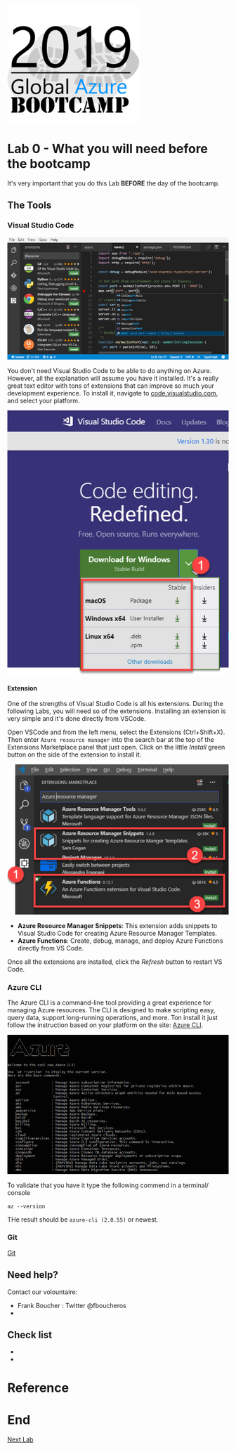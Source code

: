 ![gablogo][gablogo]

# Lab 0 - What you will need before the bootcamp

It's very important that you do this Lab **BEFORE** the day of the bootcamp.

## The Tools

### Visual Studio Code

![code][code]

You don't need Visual Studio Code to be able to do anything on Azure. However, all the explanation will assume you have it installed. It's a really great text editor with tons of extensions that can improve so much your development experience.  To install it, navigate to [code.visualstudio.com](https://code.visualstudio.com/?wt.mc_id=vscom_downloads), and select your platform. 

![code-select][code-select]

#### Extension

One of the strengths of Visual Studio Code is all his extensions.  During the following Labs, you will need so of the extensions. Installing an extension is very simple and it's done directly from VSCode.

Open VSCode and from the left menu, select the Extensions (Ctrl+Shift+X). Then enter `Azure resource manager` into the search bar at the top of the Extensions Marketplace panel that just open. Click on the little *Install* green button on the side of the extension to install it.

![code-extensions][code-extensions]

- **Azure Resource Manager Snippets**: This extension adds snippets to Visual Studio Code for creating Azure Resource Manager Templates. 
- **Azure Functions**: Create, debug, manage, and deploy Azure Functions directly from VS Code.

Once all the extensions are installed, click the *Refresh* button to restart VS Code.


### Azure CLI

The Azure CLI is a command-line tool providing a great experience for managing Azure resources. The CLI is designed to make scripting easy, query data, support long-running operations, and more. Ton install it just follow the instruction based on your platform on the site: [Azure CLI](https://docs.microsoft.com/en-us/cli/azure/install-azure-cli?view=azure-cli-latest).

![azurecli][azurecli]

To validate that you have it type the following commend in a terminal/ console

    az --version

THe result should be `azure-cli (2.0.55)` or newest.

### Git

[Git](https://git-scm.com/downloads)



## Need help?

Contact our volountaire:

- Frank Boucher : Twitter @fboucheros
- 

## Check list

- 
- 

# Reference

# End
[Next Lab](../Lab1/README.md)

[gablogo]: ../medias/GlobalAzureBootcamp2019.png "Global Azure Bootcamp 2019"
[code]: medias/code-screenshot.png "Visual Studio Code screenshot"
[code-select]: medias/code-select.jpg
[code-extensions]: medias/code-extensions.jpg
[azurecli]: medias/azurecli.jpg